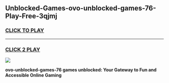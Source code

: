 
## Unblocked-Games-ovo-unblocked-games-76-Play-Free-3qjmj
<h3>
<a href="https://premium76.site?title=ovo-unblocked-games-76&ref=10A">CLICK TO PLAY</a></h3>
<hr>

<h3>
<a href="https://premium76.site?title=ovo-unblocked-games-76&ref=10A">CLICK 2 PLAY</a>
  
</h3>

<a href="https://premium76.site?title=ovo-unblocked-games-76&ref=10A"><img src="https://clearcache.store/games.png"></a>


**ovo-unblocked-games-76 games unblocked: Your Gateway to Fun and Accessible Online Gaming**
